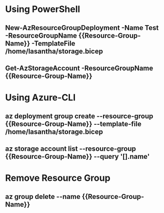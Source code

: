 
# Using PowerShell
## New-AzResourceGroupDeployment -Name Test -ResourceGroupName {{Resource-Group-Name}} -TemplateFile /home/lasantha/storage.bicep
## Get-AzStorageAccount -ResourceGroupName {{Resource-Group-Name}}

# Using Azure-CLI
## az deployment group create --resource-group {{Resource-Group-Name}} --template-file /home/lasantha/storage.bicep
## az storage account list --resource-group {{Resource-Group-Name}} --query '[].name'

# Remove Resource Group
## az group delete --name {{Resource-Group-Name}}